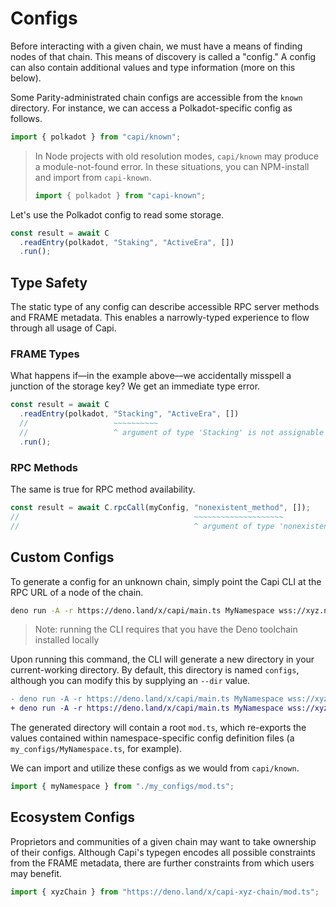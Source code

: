 # Configs

Before interacting with a given chain, we must have a means of finding nodes of that chain. This means of discovery is called a "config." A config can also contain additional values and type information (more on this below).

Some Parity-administrated chain configs are accessible from the `known` directory. For instance, we can access a Polkadot-specific config as follows.

```ts
import { polkadot } from "capi/known";
```

> In Node projects with old resolution modes, `capi/known` may produce a module-not-found error. In these situations, you can NPM-install and import from `capi-known`.
>
> ```ts
> import { polkadot } from "capi-known";
> ```

Let's use the Polkadot config to read some storage.

```ts
const result = await C
  .readEntry(polkadot, "Staking", "ActiveEra", [])
  .run();
```

## Type Safety

The static type of any config can describe accessible RPC server methods and FRAME metadata. This enables a narrowly-typed experience to flow through all usage of Capi.

### FRAME Types

What happens if––in the example above––we accidentally misspell a junction of the storage key? We get an immediate type error.

```ts
const result = await C
  .readEntry(polkadot, "Stacking", "ActiveEra", [])
  //                   ~~~~~~~~~~
  //                   ^ argument of type 'Stacking' is not assignable to parameter of type 'PolkadotPalletName'.
  .run();
```

### RPC Methods

The same is true for RPC method availability.

```ts
const result = await C.rpcCall(myConfig, "nonexistent_method", []);
//                                       ~~~~~~~~~~~~~~~~~~~~
//                                       ^ argument of type 'nonexistent_method' is not assignable to parameter of type 'existent_method'.
```

## Custom Configs

To generate a config for an unknown chain, simply point the Capi CLI at the RPC URL of a node of the chain.

```sh
deno run -A -r https://deno.land/x/capi/main.ts MyNamespace wss://xyz.network
```

> Note: running the CLI requires that you have the Deno toolchain installed locally

Upon running this command, the CLI will generate a new directory in your current-working directory. By default, this directory is named `configs`, although you can modify this by supplying an `--dir` value.

```diff
- deno run -A -r https://deno.land/x/capi/main.ts MyNamespace wss://xyz.network
+ deno run -A -r https://deno.land/x/capi/main.ts MyNamespace wss://xyz.network --out=my_configs
```

The generated directory will contain a root `mod.ts`, which re-exports the values contained within namespace-specific config definition files (a `my_configs/MyNamespace.ts`, for example).

We can import and utilize these configs as we would from `capi/known`.

```ts
import { myNamespace } from "./my_configs/mod.ts";
```

## Ecosystem Configs

Proprietors and communities of a given chain may want to take ownership of their configs. Although Capi's typegen encodes all possible constraints from the FRAME metadata, there are further constraints from which users may benefit.

```ts
import { xyzChain } from "https://deno.land/x/capi-xyz-chain/mod.ts";
```
